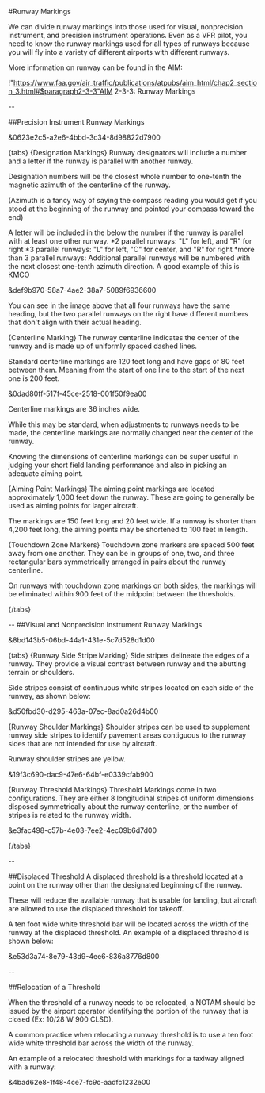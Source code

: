 #Runway Markings

We can divide runway markings into those used for visual, nonprecision instrument, and precision instrument operations. Even as a VFR pilot, you need to know the runway markings used for all types of runways because you will fly into a variety of different airports with different runways.

More information on runway can be found in the AIM:

!"https://www.faa.gov/air_traffic/publications/atpubs/aim_html/chap2_section_3.html#$paragraph2-3-3"AIM 2-3-3: Runway Markings

--

##Precision Instrument Runway Markings

&0623e2c5-a2e6-4bbd-3c34-8d98822d7900

{tabs}
{Designation Markings}
Runway designators will include a number and a letter if the runway is parallel with another runway.

Designation numbers will be the closest whole number to one-tenth the magnetic azimuth of the centerline of the runway.

(Azimuth is a fancy way of saying the compass reading you would get if you stood at the beginning of the runway and pointed your compass toward the end)

A letter will be included in the below the number if the runway is parallel with at least one other runway.
*2 parallel runways: "L" for left, and "R" for right
*3 parallel runways: "L" for left, "C" for center, and "R" for right
*more than 3 parallel runways: Additional parallel runways will be numbered with the next closest one-tenth azimuth direction. A good example of this is KMCO

&def9b970-58a7-4ae2-38a7-5089f6936600

You can see in the image above that all four runways have the same heading, but the two parallel runways on the right have different numbers that don't align with their actual heading.

{Centerline Marking}
The runway centerline indicates the center of the runway and is made up of uniformly spaced dashed lines.

Standard centerline markings are 120 feet long and have gaps of 80 feet between them. Meaning from the start of one line to the start of the next one is 200 feet.

&0dad80ff-517f-45ce-2518-001f50f9ea00

Centerline markings are 36 inches wide.

While this may be standard, when adjustments to runways needs to be made, the centerline markings are normally changed near the center of the runway.

Knowing the dimensions of centerline markings can be super useful in judging your short field landing performance and also in picking an adequate aiming point.


{Aiming Point Markings}
The aiming point markings are located approximately 1,000 feet down the runway. These are going to generally be used as aiming points for larger aircraft.

The markings are 150 feet long and 20 feet wide. If a runway is shorter than 4,200 feet long, the aiming points may be shortened to 100 feet in length.

{Touchdown Zone Markers}
Touchdown zone markers are spaced 500 feet away from one another. They can be in groups of one, two, and three rectangular bars symmetrically arranged in pairs about the runway centerline.

On runways with touchdown zone markings on both sides, the markings will be eliminated within 900 feet of the midpoint between the thresholds.

{/tabs}

--
##Visual and Nonprecision Instrument Runway Markings

&8bd143b5-06bd-44a1-431e-5c7d528d1d00

{tabs}
{Runway Side Stripe Marking}
Side stripes delineate the edges of a runway. They provide a visual contrast between runway and the abutting terrain or shoulders.

Side stripes consist of continuous white stripes located on each side of the runway, as shown below:

&d50fbd30-d295-463a-07ec-8ad0a26d4b00

{Runway Shoulder Markings}
Shoulder stripes can be used to supplement runway side stripes to identify pavement areas contiguous to the runway sides that are not intended for use by aircraft.

Runway shoulder stripes are yellow.

&19f3c690-dac9-47e6-64bf-e0339cfab900

{Runway Threshold Markings}
Threshold Markings come in two configurations. They are either 8 longitudinal stripes of uniform dimensions disposed symmetrically about the runway centerline, or the number of stripes is related to the runway width.

&e3fac498-c57b-4e03-7ee2-4ec09b6d7d00

{/tabs}

--

##Displaced Threshold
A displaced threshold is a threshold located at a point on the runway other than the designated beginning of the runway.

These will reduce the available runway that is usable for landing, but aircraft are allowed to use the displaced threshold for takeoff. 

A ten foot wide white threshold bar will be located across the width of the runway at the displaced threshold. An example of a displaced threshold is shown below:

&e53d3a74-8e79-43d9-4ee6-836a8776d800

--

##Relocation of a Threshold

When the threshold of a runway needs to be relocated, a NOTAM should be issued by the airport operator identifying the portion of the runway that is closed (Ex: 10/28 W 900 CLSD).

A common practice when relocating a runway threshold is to use a ten foot wide white threshold bar across the width of the runway.

An example of a relocated threshold with markings for a taxiway aligned with a runway:

&4bad62e8-1f48-4ce7-fc9c-aadfc1232e00

